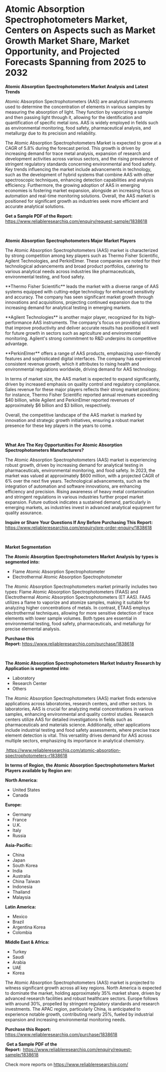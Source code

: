 <p><h1>Atomic Absorption Spectrophotometers Market, Centers on Aspects such as Market Growth Market Share, Market Opportunity, and Projected Forecasts Spanning from 2025 to 2032</h1></p><p><strong>Atomic Absorption Spectrophotometers Market Analysis and Latest Trends</strong></p>
<p><p>Atomic Absorption Spectrophotometers (AAS) are analytical instruments used to determine the concentration of elements in various samples by measuring the absorption of light. They function by vaporizing a sample and then passing light through it, allowing for the identification and quantification of specific metal ions. AAS is widely employed in fields such as environmental monitoring, food safety, pharmaceutical analysis, and metallurgy due to its precision and reliability.</p><p>The Atomic Absorption Spectrophotometers Market is expected to grow at a CAGR of 5.8% during the forecast period. This growth is driven by increasing demand for trace metal analysis, expansion of research and development activities across various sectors, and the rising prevalence of stringent regulatory standards concerning environmental and food safety. Key trends influencing the market include advancements in technology, such as the development of hybrid systems that combine AAS with other spectroscopic techniques, enhancing detection capabilities and analysis efficiency. Furthermore, the growing adoption of AAS in emerging economies is fostering market expansion, alongside an increasing focus on automation and real-time monitoring solutions. Overall, the AAS market is positioned for significant growth as industries seek more efficient and accurate analytical solutions.</p></p>
<p><strong>Get a Sample PDF of the Report:&nbsp;</strong> <a href="https://www.reliableresearchiq.com/enquiry/request-sample/1838618?utm_campaign=2739&utm_medium=2&utm_source=Github&utm_content=ia&utm_term=11042025&utm_id=atomic-absorption-spectrophotometers">https://www.reliableresearchiq.com/enquiry/request-sample/1838618</a></p>
<p>&nbsp;</p>
<p><strong>Atomic Absorption Spectrophotometers Major Market Players</strong></p>
<p><p>The Atomic Absorption Spectrophotometers (AAS) market is characterized by strong competition among key players such as Thermo Fisher Scientific, Agilent Technologies, and PerkinElmer. These companies are noted for their technological advancements and broad product portfolios, catering to various analytical needs across industries like pharmaceuticals, environmental testing, and food safety.</p><p>**Thermo Fisher Scientific** leads the market with a diverse range of AAS systems equipped with cutting-edge technology for enhanced sensitivity and accuracy. The company has seen significant market growth through innovations and acquisitions, projecting continued expansion due to the increasing demand for analytical testing in emerging markets.</p><p>**Agilent Technologies** is another major player, recognized for its high-performance AAS instruments. The company's focus on providing solutions that improve productivity and deliver accurate results has positioned it well for future growth in sectors such as agriculture and environmental monitoring. Agilent's strong commitment to R&D underpins its competitive advantage.</p><p>**PerkinElmer** offers a range of AAS products, emphasizing user-friendly features and sophisticated digital interfaces. The company has experienced consistent revenue growth, which it attributes to rising health and environmental regulations worldwide, driving demand for AAS technology.</p><p>In terms of market size, the AAS market is expected to expand significantly, driven by increased emphasis on quality control and regulatory compliance. Sales revenue for these major players reflects their strong market positions; for instance, Thermo Fisher Scientific reported annual revenues exceeding $40 billion, while Agilent and PerkinElmer reported revenues of approximately $6 billion and $3 billion, respectively. </p><p>Overall, the competitive landscape of the AAS market is marked by innovation and strategic growth initiatives, ensuring a robust market presence for these key players in the years to come.</p></p>
<p>&nbsp;</p>
<p><strong>What Are The Key Opportunities For Atomic Absorption Spectrophotometers Manufacturers?</strong></p>
<p><p>The Atomic Absorption Spectrophotometers (AAS) market is experiencing robust growth, driven by increasing demand for analytical testing in pharmaceuticals, environmental monitoring, and food safety. In 2023, the market was valued at approximately $600 million, with a projected CAGR of 6% over the next five years. Technological advancements, such as the integration of automation and software innovations, are enhancing efficiency and precision. Rising awareness of heavy metal contamination and stringent regulations in various industries further propel market expansion. Future outlook indicates a sustained demand, particularly in emerging markets, as industries invest in advanced analytical equipment for quality assurance.</p></p>
<p><strong>Inquire or Share Your Questions If Any Before Purchasing This Report:</strong> <a href="https://www.reliableresearchiq.com/enquiry/pre-order-enquiry/1838618?utm_campaign=2739&utm_medium=2&utm_source=Github&utm_content=ia&utm_term=11042025&utm_id=atomic-absorption-spectrophotometers">https://www.reliableresearchiq.com/enquiry/pre-order-enquiry/1838618</a></p>
<p>&nbsp;</p>
<p><strong>Market Segmentation</strong></p>
<p><strong>The Atomic Absorption Spectrophotometers Market Analysis by types is segmented into:</strong></p>
<p><ul><li>Flame Atomic Absorption Spectrophotometer</li><li>Electrothermal Atomic Absorption Spectrophotometer</li></ul></p>
<p><p>The Atomic Absorption Spectrophotometers market primarily includes two types: Flame Atomic Absorption Spectrophotometers (FAAS) and Electrothermal Atomic Absorption Spectrophotometers (ET AAS). FAAS utilizes a flame to vaporize and atomize samples, making it suitable for analyzing higher concentrations of metals. In contrast, ETAAS employs electrothermal techniques, allowing for more sensitive detection of trace elements with lower sample volumes. Both types are essential in environmental testing, food safety, pharmaceuticals, and metallurgy for precise elemental analysis.</p></p>
<p><strong>Purchase this Report:&nbsp;</strong><a href="https://www.reliableresearchiq.com/purchase/1838618?utm_campaign=2739&utm_medium=2&utm_source=Github&utm_content=ia&utm_term=11042025&utm_id=atomic-absorption-spectrophotometers">https://www.reliableresearchiq.com/purchase/1838618</a></p>
<p>&nbsp;</p>
<p><strong>The Atomic Absorption Spectrophotometers Market Industry Research by Application is segmented into:</strong></p>
<p><ul><li>Laboratory</li><li>Research Center</li><li>Others</li></ul></p>
<p><p>The Atomic Absorption Spectrophotometers (AAS) market finds extensive applications across laboratories, research centers, and other sectors. In laboratories, AAS is crucial for analyzing metal concentrations in various samples, enhancing environmental and quality control studies. Research centers utilize AAS for detailed investigations in fields such as pharmaceuticals and materials science. Additionally, other applications include industrial testing and food safety assessments, where precise trace element detection is vital. This versatility drives demand for AAS across multiple sectors, emphasizing its importance in analytical chemistry.</p></p>
<p><a href="https://www.reliableresearchiq.com/atomic-absorption-spectrophotometers-r1838618?utm_campaign=2739&utm_medium=2&utm_source=Github&utm_content=ia&utm_term=11042025&utm_id=atomic-absorption-spectrophotometers">&nbsp;https://www.reliableresearchiq.com/atomic-absorption-spectrophotometers-r1838618</a></p>
<p><strong>In terms of Region, the Atomic Absorption Spectrophotometers Market Players available by Region are:</strong></p>
<p>
    <p> <strong> North America: </strong>
        <ul>
            <li>United States</li>
            <li>Canada</li>
        </ul>
        </p> 
    <p> <strong> Europe: </strong>
        <ul>
            <li>Germany</li>
            <li>France</li>
            <li>U.K.</li>
            <li>Italy</li>
            <li>Russia</li>
        </ul>
        </p> 
    <p> <strong> Asia-Pacific: </strong>
        <ul>
            <li>China</li>
            <li>Japan</li>
            <li>South Korea</li>
            <li>India</li>
            <li>Australia</li>
            <li>China Taiwan</li>
            <li>Indonesia</li>
            <li>Thailand</li>
            <li>Malaysia</li>
        </ul>
        </p> 
    <p> <strong> Latin America: </strong>
        <ul>
            <li>Mexico</li>
            <li>Brazil</li>
            <li>Argentina Korea</li>
            <li>Colombia</li>
        </ul>
        </p> 
    <p> <strong> Middle East & Africa: </strong>
        <ul>
            <li>Turkey</li>
            <li>Saudi</li>
            <li>Arabia</li>
            <li>UAE</li>
            <li>Korea</li>
        </ul>
    </p>
    </p>
<p><p>The Atomic Absorption Spectrophotometers (AAS) market is projected to witness significant growth across all key regions. North America is expected to dominate the market, holding approximately 35% market share, driven by advanced research facilities and robust healthcare sectors. Europe follows with around 30%, propelled by stringent regulatory standards and research investments. The APAC region, particularly China, is anticipated to experience notable growth, contributing nearly 25%, fueled by industrial expansion and increasing environmental monitoring needs.</p></p>
<p><strong>Purchase this Report: </strong><a href="https://www.reliableresearchiq.com/purchase/1838618?utm_campaign=2739&utm_medium=2&utm_source=Github&utm_content=ia&utm_term=11042025&utm_id=atomic-absorption-spectrophotometers">https://www.reliableresearchiq.com/purchase/1838618</a></p>
<p>&nbsp;<strong>Get a Sample PDF of the Report:&nbsp;&nbsp;</strong><a href="https://www.reliableresearchiq.com/enquiry/request-sample/1838618?utm_campaign=2739&utm_medium=2&utm_source=Github&utm_content=ia&utm_term=11042025&utm_id=atomic-absorption-spectrophotometers">https://www.reliableresearchiq.com/enquiry/request-sample/1838618</a></p>
<p><strong></strong></p>
<p>Check more reports on <a href="https://www.reliableresearchiq.com/?utm_campaign=2739&utm_medium=2&utm_source=Github&utm_content=ia&utm_term=11042025&utm_id=atomic-absorption-spectrophotometers">https://www.reliableresearchiq.com/</a></p>
